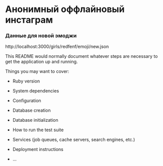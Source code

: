 # Анонимный оффлайновый инстаграм

### Данные для новой эмоджи
http://localhost:3000/girls/redfenf/emoji/new.json

This README would normally document whatever steps are necessary to get the
application up and running.

Things you may want to cover:

* Ruby version

* System dependencies

* Configuration

* Database creation

* Database initialization

* How to run the test suite

* Services (job queues, cache servers, search engines, etc.)

* Deployment instructions

* ...
